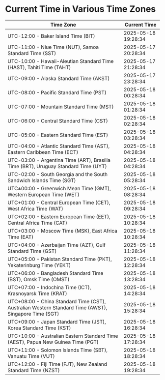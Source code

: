 # Current Time in Various Time Zones

| Time Zone | Current Time |
|-----------|--------------|
| UTC-12:00 - Baker Island Time (BIT) | 2025-05-18 19:28:34 |
| UTC-11:00 - Niue Time (NUT), Samoa Standard Time (SST) | 2025-05-17 20:28:34 |
| UTC-10:00 - Hawaii-Aleutian Standard Time (HAST), Tahiti Time (TAHT) | 2025-05-17 21:28:34 |
| UTC-09:00 - Alaska Standard Time (AKST) | 2025-05-17 23:28:34 |
| UTC-08:00 - Pacific Standard Time (PST) | 2025-05-18 00:28:34 |
| UTC-07:00 - Mountain Standard Time (MST) | 2025-05-18 01:28:34 |
| UTC-06:00 - Central Standard Time (CST) | 2025-05-18 02:28:34 |
| UTC-05:00 - Eastern Standard Time (EST) | 2025-05-18 03:28:34 |
| UTC-04:00 - Atlantic Standard Time (AST), Eastern Caribbean Time (ECT) | 2025-05-18 04:28:34 |
| UTC-03:00 - Argentina Time (ART), Brasília Time (BRT), Uruguay Standard Time (UYT) | 2025-05-18 04:28:34 |
| UTC-02:00 - South Georgia and the South Sandwich Islands Time (SGT) | 2025-05-18 05:28:34 |
| UTC±00:00 - Greenwich Mean Time (GMT), Western European Time (WET) | 2025-05-18 08:28:34 |
| UTC+01:00 - Central European Time (CET), West Africa Time (WAT) | 2025-05-18 09:28:34 |
| UTC+02:00 - Eastern European Time (EET), Central Africa Time (CAT) | 2025-05-18 10:28:34 |
| UTC+03:00 - Moscow Time (MSK), East Africa Time (EAT) | 2025-05-18 10:28:34 |
| UTC+04:00 - Azerbaijan Time (AZT), Gulf Standard Time (GST) | 2025-05-18 11:28:34 |
| UTC+05:00 - Pakistan Standard Time (PKT), Yekaterinburg Time (YEKT) | 2025-05-18 12:28:34 |
| UTC+06:00 - Bangladesh Standard Time (BST), Omsk Time (OMST) | 2025-05-18 13:28:34 |
| UTC+07:00 - Indochina Time (ICT), Krasnoyarsk Time (KRAT) | 2025-05-18 14:28:34 |
| UTC+08:00 - China Standard Time (CST), Australian Western Standard Time (AWST), Singapore Time (SGT) | 2025-05-18 15:28:34 |
| UTC+09:00 - Japan Standard Time (JST), Korea Standard Time (KST) | 2025-05-18 16:28:34 |
| UTC+10:00 - Australian Eastern Standard Time (AEST), Papua New Guinea Time (PGT) | 2025-05-18 17:28:34 |
| UTC+11:00 - Solomon Islands Time (SBT), Vanuatu Time (VUT) | 2025-05-18 18:28:34 |
| UTC+12:00 - Fiji Time (FJT), New Zealand Standard Time (NZST) | 2025-05-18 19:28:34 |
